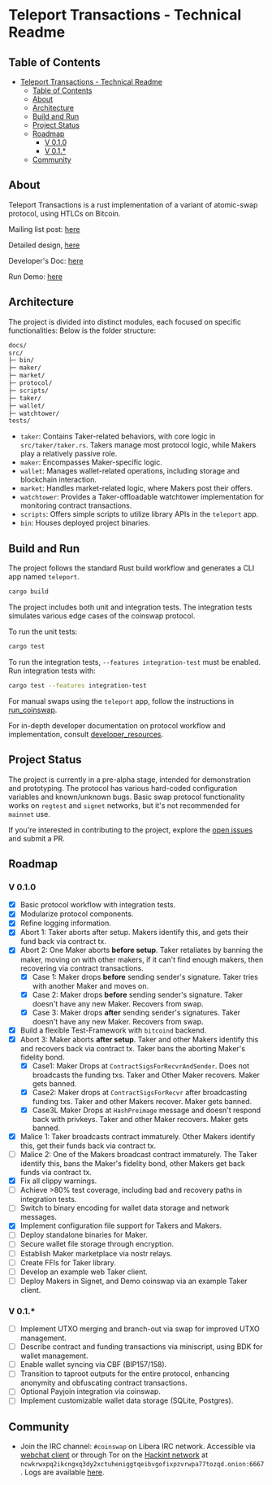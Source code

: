 # Teleport Transactions - Technical Readme

## Table of Contents

- [Teleport Transactions - Technical Readme](#teleport-transactions---technical-readme)
  - [Table of Contents](#table-of-contents)
  - [About](#about)
  - [Architecture](#architecture)
  - [Build and Run](#build-and-run)
  - [Project Status](#project-status)
  - [Roadmap](#roadmap)
    - [V 0.1.0](#v-010)
    - [V 0.1.\*](#v-01)
  - [Community](#community)

## About

Teleport Transactions is a rust implementation of a variant of atomic-swap protocol, using HTLCs on Bitcoin.

Mailing list post: [here](https://lists.linuxfoundation.org/pipermail/bitcoin-dev/2020-October/018221.html)

Detailed design, [here](https://gist.github.com/chris-belcher/9144bd57a91c194e332fb5ca371d0964)

Developer's Doc: [here](/docs/developer_resources.md)

Run Demo: [here](/docs/run_teleport.md)

## Architecture

The project is divided into distinct modules, each focused on specific functionalities: Below is the folder structure:
```bash
docs/
src/
├─ bin/
├─ maker/
├─ market/
├─ protocol/
├─ scripts/
├─ taker/
├─ wallet/
├─ watchtower/
tests/
```
- `taker`: Contains Taker-related behaviors, with core logic in `src/taker/taker.rs`. Takers manage most protocol logic, while Makers play a relatively passive role.
- `maker`: Encompasses Maker-specific logic.
- `wallet`: Manages wallet-related operations, including storage and blockchain interaction.
- `market`: Handles market-related logic, where Makers post their offers.
- `watchtower`: Provides a Taker-offloadable watchtower implementation for monitoring contract transactions.
- `scripts`: Offers simple scripts to utilize library APIs in the `teleport` app.
- `bin`: Houses deployed project binaries.

## Build and Run

The project follows the standard Rust build workflow and generates a CLI app named `teleport`.

```sh
cargo build
```

The project includes both unit and integration tests. The integration tests simulates various edge cases of the coinswap protocol.

To run the unit tests:
```sh
cargo test
```

To run the integration tests, `--features integration-test` must be enabled. Run integration tests with:

```sh
cargo test --features integration-test
```

For manual swaps using the `teleport` app, follow the instructions in [run_coinswap](./docs/run_teleport.md).

For in-depth developer documentation on protocol workflow and implementation, consult [developer_resources](./docs/developer_resources.md).

## Project Status

The project is currently in a pre-alpha stage, intended for demonstration and prototyping. The protocol has various hard-coded configuration variables and known/unknown bugs. Basic swap protocol functionality works on `regtest` and `signet` networks, but it's not recommended for `mainnet` use.

If you're interested in contributing to the project, explore the [open issues](https://github.com/utxo-teleport/teleport-transactions/issues) and submit a PR.

## Roadmap

### V 0.1.0
- [x] Basic protocol workflow with integration tests.
- [x] Modularize protocol components.
- [x] Refine logging information.
- [x] Abort 1: Taker aborts after setup. Makers identify this, and gets their fund back via contract tx.
- [x] Abort 2: One Maker aborts **before setup**. Taker retaliates by banning the maker, moving on with other makers, if it can't find enough makers, then recovering via contract transactions.
  - [x] Case 1: Maker drops **before** sending sender's signature. Taker tries with another Maker and moves on.
  - [x] Case 2: Maker drops **before** sending sender's signature. Taker doesn't have any new Maker. Recovers from swap.
  - [x] Case 3: Maker drops **after** sending sender's signatures. Taker doesn't have any new Maker. Recovers from swap.
- [x] Build a flexible Test-Framework with `bitcoind` backend.
- [x] Abort 3: Maker aborts **after setup**. Taker and other Makers identify this and recovers back via contract tx. Taker bans the aborting Maker's fidelity bond.
  - [x] Case1: Maker Drops at `ContractSigsForRecvrAndSender`. Does not broadcasts the funding txs. Taker and Other Maker recovers. Maker gets banned.
  - [x] Case2: Maker drops at `ContractSigsForRecvr` after broadcasting funding txs. Taker and other Makers recover. Maker gets banned.
  - [x] Case3L Maker Drops at `HashPreimage` message and doesn't respond back with privkeys. Taker and other Maker recovers. Maker gets banned.
- [x] Malice 1: Taker broadcasts contract immaturely. Other Makers identify this, get their funds back via contract tx.
- [ ] Malice 2: One of the Makers broadcast contract immaturely. The Taker identify this, bans the Maker's fidelity bond, other Makers get back funds via contract tx.
- [x] Fix all clippy warnings.
- [ ] Achieve >80% test coverage, including bad and recovery paths in integration tests.
- [ ] Switch to binary encoding for wallet data storage and network messages.
- [x] Implement configuration file support for Takers and Makers.
- [ ] Deploy standalone binaries for Maker.
- [ ] Secure wallet file storage through encryption.
- [ ] Establish Maker marketplace via nostr relays.
- [ ] Create FFIs for Taker library.
- [ ] Develop an example web Taker client.
- [ ] Deploy Makers in Signet, and Demo coinswap via an example Taker client.

### V 0.1.*
- [ ] Implement UTXO merging and branch-out via swap for improved UTXO management.
- [ ] Describe contract and funding transactions via miniscript, using BDK for wallet management.
- [ ] Enable wallet syncing via CBF (BIP157/158).
- [ ] Transition to taproot outputs for the entire protocol, enhancing anonymity and obfuscating contract transactions.
- [ ] Optional Payjoin integration via coinswap.
- [ ] Implement customizable wallet data storage (SQLite, Postgres).

## Community

* Join the IRC channel: `#coinswap` on Libera IRC network. Accessible via [webchat client](https://web.libera.chat/#coinswap) or through Tor on the [Hackint network](https://www.hackint.org/transport/tor) at `ncwkrwxpq2ikcngxq3dy2xctuheniggtqeibvgofixpzvrwpa77tozqd.onion:6667`. Logs are available [here](http://gnusha.org/coinswap/).